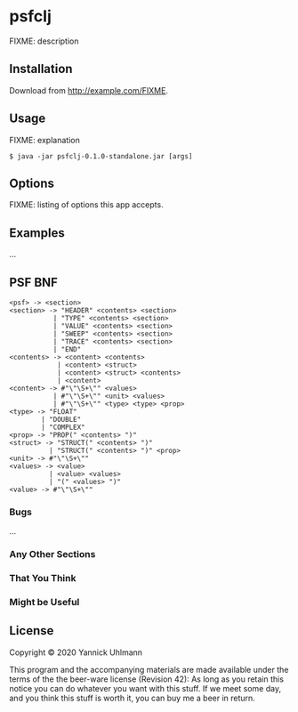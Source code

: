 # psfclj

FIXME: description

## Installation

Download from http://example.com/FIXME.

## Usage

FIXME: explanation

    $ java -jar psfclj-0.1.0-standalone.jar [args]

## Options

FIXME: listing of options this app accepts.

## Examples

...

## PSF BNF

```
<psf> -> <section>
<section> -> "HEADER" <contents> <section>
           | "TYPE" <contents> <section>
           | "VALUE" <contents> <section>
           | "SWEEP" <contents> <section>
           | "TRACE" <contents> <section>
           | "END"
<contents> -> <content> <contents>
            | <content> <struct>
            | <content> <struct> <contents>
            | <content>
<content> -> #"\"\S+\"" <values>
           | #"\"\S+\"" <unit> <values>
           | #"\"\S+\"" <type> <type> <prop>
<type> -> "FLOAT"
        | "DOUBLE"
        | "COMPLEX"
<prop> -> "PROP(" <contents> ")"
<struct> -> "STRUCT(" <contents> ")"
          | "STRUCT(" <contents> ")" <prop>
<unit> -> #"\"\S+\""
<values> -> <value>
          | <value> <values>
          | "(" <values> ")"
<value> -> #"\"\S+\""
```

### Bugs

...

### Any Other Sections
### That You Think
### Might be Useful

## License

Copyright © 2020 Yannick Uhlmann

This program and the accompanying materials are made available under the
terms of the the beer-ware license (Revision 42):
As long as you retain this notice you can do whatever you want with this stuff. 
If we meet some day, and you think this stuff is worth it, 
you can buy me a beer in return.
